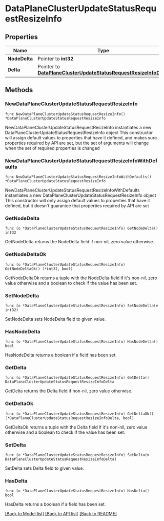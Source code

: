 # DataPlaneClusterUpdateStatusRequestResizeInfo

## Properties

Name | Type | Description | Notes
------------ | ------------- | ------------- | -------------
**NodeDelta** | Pointer to **int32** |  | [optional] 
**Delta** | Pointer to [**DataPlaneClusterUpdateStatusRequestResizeInfoDelta**](DataPlaneClusterUpdateStatusRequest_resizeInfo_delta.md) |  | [optional] 

## Methods

### NewDataPlaneClusterUpdateStatusRequestResizeInfo

`func NewDataPlaneClusterUpdateStatusRequestResizeInfo() *DataPlaneClusterUpdateStatusRequestResizeInfo`

NewDataPlaneClusterUpdateStatusRequestResizeInfo instantiates a new DataPlaneClusterUpdateStatusRequestResizeInfo object
This constructor will assign default values to properties that have it defined,
and makes sure properties required by API are set, but the set of arguments
will change when the set of required properties is changed

### NewDataPlaneClusterUpdateStatusRequestResizeInfoWithDefaults

`func NewDataPlaneClusterUpdateStatusRequestResizeInfoWithDefaults() *DataPlaneClusterUpdateStatusRequestResizeInfo`

NewDataPlaneClusterUpdateStatusRequestResizeInfoWithDefaults instantiates a new DataPlaneClusterUpdateStatusRequestResizeInfo object
This constructor will only assign default values to properties that have it defined,
but it doesn't guarantee that properties required by API are set

### GetNodeDelta

`func (o *DataPlaneClusterUpdateStatusRequestResizeInfo) GetNodeDelta() int32`

GetNodeDelta returns the NodeDelta field if non-nil, zero value otherwise.

### GetNodeDeltaOk

`func (o *DataPlaneClusterUpdateStatusRequestResizeInfo) GetNodeDeltaOk() (*int32, bool)`

GetNodeDeltaOk returns a tuple with the NodeDelta field if it's non-nil, zero value otherwise
and a boolean to check if the value has been set.

### SetNodeDelta

`func (o *DataPlaneClusterUpdateStatusRequestResizeInfo) SetNodeDelta(v int32)`

SetNodeDelta sets NodeDelta field to given value.

### HasNodeDelta

`func (o *DataPlaneClusterUpdateStatusRequestResizeInfo) HasNodeDelta() bool`

HasNodeDelta returns a boolean if a field has been set.

### GetDelta

`func (o *DataPlaneClusterUpdateStatusRequestResizeInfo) GetDelta() DataPlaneClusterUpdateStatusRequestResizeInfoDelta`

GetDelta returns the Delta field if non-nil, zero value otherwise.

### GetDeltaOk

`func (o *DataPlaneClusterUpdateStatusRequestResizeInfo) GetDeltaOk() (*DataPlaneClusterUpdateStatusRequestResizeInfoDelta, bool)`

GetDeltaOk returns a tuple with the Delta field if it's non-nil, zero value otherwise
and a boolean to check if the value has been set.

### SetDelta

`func (o *DataPlaneClusterUpdateStatusRequestResizeInfo) SetDelta(v DataPlaneClusterUpdateStatusRequestResizeInfoDelta)`

SetDelta sets Delta field to given value.

### HasDelta

`func (o *DataPlaneClusterUpdateStatusRequestResizeInfo) HasDelta() bool`

HasDelta returns a boolean if a field has been set.


[[Back to Model list]](../README.md#documentation-for-models) [[Back to API list]](../README.md#documentation-for-api-endpoints) [[Back to README]](../README.md)


